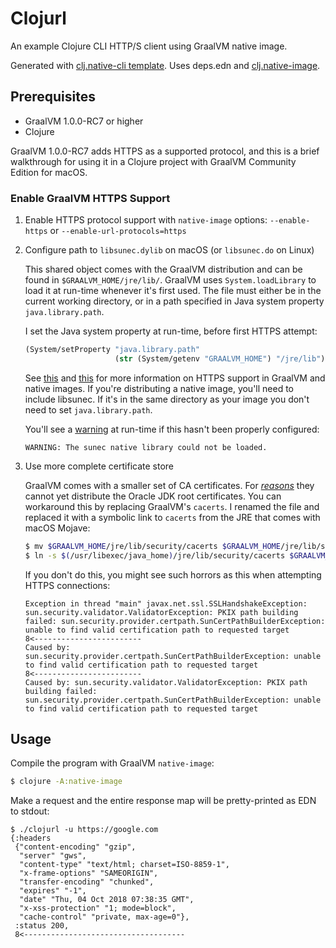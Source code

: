 # Clojurl

An example Clojure CLI HTTP/S client using GraalVM native image.

Generated with [clj.native-cli template](https://github.com/taylorwood/clj.native-cli).
Uses deps.edn and [clj.native-image](https://github.com/taylorwood/clj.native-image).

## Prerequisites

- GraalVM 1.0.0-RC7 or higher
- Clojure

GraalVM 1.0.0-RC7 adds HTTPS as a supported protocol, and this is a brief walkthrough
for using it in a Clojure project with GraalVM Community Edition for macOS.

### Enable GraalVM HTTPS Support

1. Enable HTTPS protocol support with `native-image` options:
   `--enable-https` or `--enable-url-protocols=https`
1. Configure path to `libsunec.dylib` on macOS (or `libsunec.do` on Linux)

   This shared object comes with the GraalVM distribution and can be found in
   `$GRAALVM_HOME/jre/lib/`. GraalVM uses `System.loadLibrary` to load it at run-time
   whenever it's first used. The file must either be in the current working directory,
   or in a path specified in Java system property `java.library.path`.

   I set the Java system property at run-time, before first HTTPS attempt:
   ```clojure
   (System/setProperty "java.library.path"
                       (str (System/getenv "GRAALVM_HOME") "/jre/lib"))
   ```

   See [this](https://github.com/oracle/graal/blob/master/substratevm/JCA-SECURITY-SERVICES.md#native-implementations)
   and [this](https://github.com/oracle/graal/blob/master/substratevm/URL-PROTOCOLS.md#https-support)
   for more information on HTTPS support in GraalVM and native images. If you're distributing
   a native image, you'll need to include libsunec. If it's in the same directory as your image
   you don't need to set `java.library.path`.

   You'll see a [warning](https://github.com/oracle/graal/blob/e3ef4f3f741d171a83c2dd2a0390dbede6b2c62d/substratevm/src/com.oracle.svm.core/src/com/oracle/svm/core/jdk/SecuritySubstitutions.java#L204)
   at run-time if this hasn't been properly configured:
   ```
   WARNING: The sunec native library could not be loaded.
   ```
1. Use more complete certificate store

   GraalVM comes with a smaller set of CA certificates. For [_reasons_](https://github.com/oracle/graal/issues/378#issuecomment-384245987)
   they cannot yet distribute the Oracle JDK root certificates. You can workaround this
   by replacing GraalVM's `cacerts`. I renamed the file and replaced it with a symbolic link
   to `cacerts` from the JRE that comes with macOS Mojave:
   ```bash
   $ mv $GRAALVM_HOME/jre/lib/security/cacerts $GRAALVM_HOME/jre/lib/security/cacerts.bak
   $ ln -s $(/usr/libexec/java_home)/jre/lib/security/cacerts $GRAALVM_HOME/jre/lib/security/cacerts
   ```

   If you don't do this, you might see such horrors as this when attempting HTTPS connections:
   ```
   Exception in thread "main" javax.net.ssl.SSLHandshakeException: sun.security.validator.ValidatorException: PKIX path building failed: sun.security.provider.certpath.SunCertPathBuilderException: unable to find valid certification path to requested target
   8<------------------------
   Caused by: sun.security.provider.certpath.SunCertPathBuilderException: unable to find valid certification path to requested target
   8<------------------------
   Caused by: sun.security.validator.ValidatorException: PKIX path building failed: sun.security.provider.certpath.SunCertPathBuilderException: unable to find valid certification path to requested target
   ```

## Usage

Compile the program with GraalVM `native-image`:
```bash
$ clojure -A:native-image
```

Make a request and the entire response map will be pretty-printed as EDN to stdout:
```
$ ./clojurl -u https://google.com
{:headers
 {"content-encoding" "gzip",
  "server" "gws",
  "content-type" "text/html; charset=ISO-8859-1",
  "x-frame-options" "SAMEORIGIN",
  "transfer-encoding" "chunked",
  "expires" "-1",
  "date" "Thu, 04 Oct 2018 07:38:35 GMT",
  "x-xss-protection" "1; mode=block",
  "cache-control" "private, max-age=0"},
 :status 200,
 8<------------------------------------
```
